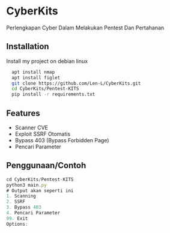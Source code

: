 # CyberKits
Perlengkapan Cyber Dalam Melakukan Pentest Dan Pertahanan
## Installation
Install my project on debian linux
```bash
  apt install nmap 
  apt install figlet
  git clone https://github.com/Len-L/CyberKits.git
  cd CyberKits/Pentest-KITS 
  pip install -r requirements.txt
```    
## Features
- Scanner CVE
- Exploit SSRF Otomatis
- Bypass 403 (Bypass Forbidden Page)
- Pencari Parameter
## Penggunaan/Contoh
```javascript
cd CyberKits/Pentest-KITS
python3 main.py
# Output akan seperti ini
1. Scanning
2. SSRF
3. Bypass 403
4. Pencari Parameter
99. Exit
Options:
```
